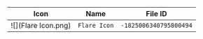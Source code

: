 | Icon | Name | File ID |
| ---  | ---  | ---     |
| ![](Flare Icon.png) | `Flare Icon` | `-1825006340795800494` |
